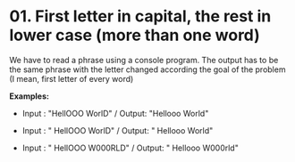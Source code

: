 # 01. First letter in capital, the rest in lower case (more than one word)

We have to read a phrase using a console program. The output has to be the same phrase with the letter changed according the goal of the problem (I mean, first letter of every word)

**Examples:**

- Input : "HellOOO WorlD" / Output: "Hellooo World"

- Input : " HellOOO WorlD" / Output: " Hellooo World"

- Input : " HellOOO  W000RLD" / Output: " Hellooo  W000rld"